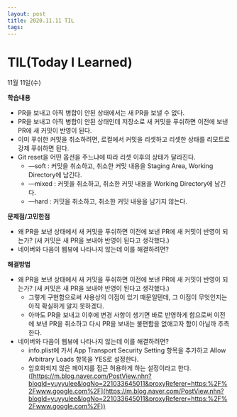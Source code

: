 ```yaml
---
layout: post
title: 2020.11.11 TIL
tags:
---
```

# TIL(Today I Learned)

11월 11일(수)

**학습내용**

- PR을 보내고 아직 병합이 안된 상태에서는 새 PR을 보낼 수 없다.
- PR을 보내고 아직 병합이 안된 상태인데 저장소로 새 커밋을 푸쉬하면 이전에 보낸 PR에 새 커밋이 반영이 된다.
- 이미 푸쉬한 커밋을 취소하려면, 로컬에서 커밋을 리셋하고 리셋한 상태를 리모트로 강제 푸쉬하면 된다.
- Git reset을 어떤 옵션을 주느냐에 따라 리셋 이후의 상태가 달라진다.
    - —soft : 커밋을 취소하고, 취소한 커밋 내용을 Staging Area, Working Directory에 남긴다.
    - —mixed : 커밋을 취소하고, 취소한 커밋 내용을 Working Directory에 남긴다.
    - —hard : 커밋을 취소하고, 취소한 커밋 내용을 남기지 않는다.

**문제점/고민한점**

- 왜 PR을 보낸 상태에서 새 커밋을 푸쉬하면 이전에 보낸 PR에 새 커밋이 반영이 되는가? (새 커밋은 새 PR을 보내야 반영이 된다고 생각했다.)
- 네이버와 다음이 웹뷰에 나타나지 않는데 이를 해결하려면?

**해결방법**

- 왜 PR을 보낸 상태에서 새 커밋을 푸쉬하면 이전에 보낸 PR에 새 커밋이 반영이 되는가? (새 커밋은 새 PR을 보내야 반영이 된다고 생각했다.)
    - 그렇게 구현함으로써 사용상의 이점이 있기 때문일텐데, 그 이점이 무엇인지는 아직 확실하게 알지 못하겠다.
    - 아마도 PR을 보내고 이후에 변경 사항이 생기면 바로 반영하게 함으로써 이전에 보낸 PR을 취소하고 다시 PR을 보내는 불편함을 없애고자 함이 아닐까 추측한다.
- 네이버와 다음이 웹뷰에 나타나지 않는데 이를 해결하려면?
    - info.plist에 가서 App Transport Security Setting 항목을 추가하고 Allow Arbitrary Loads 항목을 YES로 설정한다.
    - 암호화되지 않은 페이지를 접근 허용하게 하는 설정이라고 한다. ([https://m.blog.naver.com/PostView.nhn?blogId=yuyyulee&logNo=221033645011&proxyReferer=https:%2F%2Fwww.google.com%2F](https://m.blog.naver.com/PostView.nhn?blogId=yuyyulee&logNo=221033645011&proxyReferer=https:%2F%2Fwww.google.com%2F))
